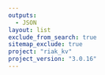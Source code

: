 ```yaml
---
outputs:
  - JSON
layout: list
exclude_from_search: true
sitemap_exclude: true
project: "riak_kv"
project_version: "3.0.16"
---
```



